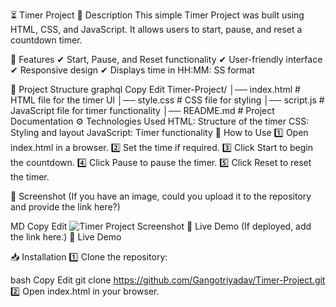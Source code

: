 ⏳ Timer Project
📝 Description
This simple Timer Project was built using HTML, CSS, and JavaScript. It allows users to start, pause, and reset a countdown timer.

🚀 Features
✔ Start, Pause, and Reset functionality
✔ User-friendly interface
✔ Responsive design
✔ Displays time in HH:MM: SS format

📂 Project Structure
graphql
Copy
Edit
Timer-Project/
│── index.html       # HTML file for the timer UI
│── style.css        # CSS file for styling
│── script.js        # JavaScript file for timer functionality
│── README.md        # Project Documentation
⚙️ Technologies Used
HTML: Structure of the timer
CSS: Styling and layout
JavaScript: Timer functionality
📌 How to Use
1️⃣ Open index.html in a browser.
2️⃣ Set the time if required.
3️⃣ Click Start to begin the countdown.
4️⃣ Click Pause to pause the timer.
5️⃣ Click Reset to reset the timer.

📸 Screenshot
(If you have an image, could you upload it to the repository and provide the link here?)

MD
Copy
Edit
![Timer Project Screenshot](image-link-here)
🔗 Live Demo
(If deployed, add the link here.)
🔗 Live Demo

📥 Installation
1️⃣ Clone the repository:

bash
Copy
Edit
git clone https://github.com/Gangotriyadav/Timer-Project.git
2️⃣ Open index.html in your browser.


